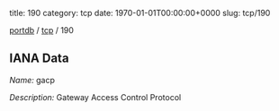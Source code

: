 title: 190
category: tcp
date: 1970-01-01T00:00:00+0000
slug: tcp/190

[portdb](/) / [tcp](/category/tcp.html) / 190


## IANA Data

_Name:_ gacp

_Description:_ Gateway Access Control Protocol

